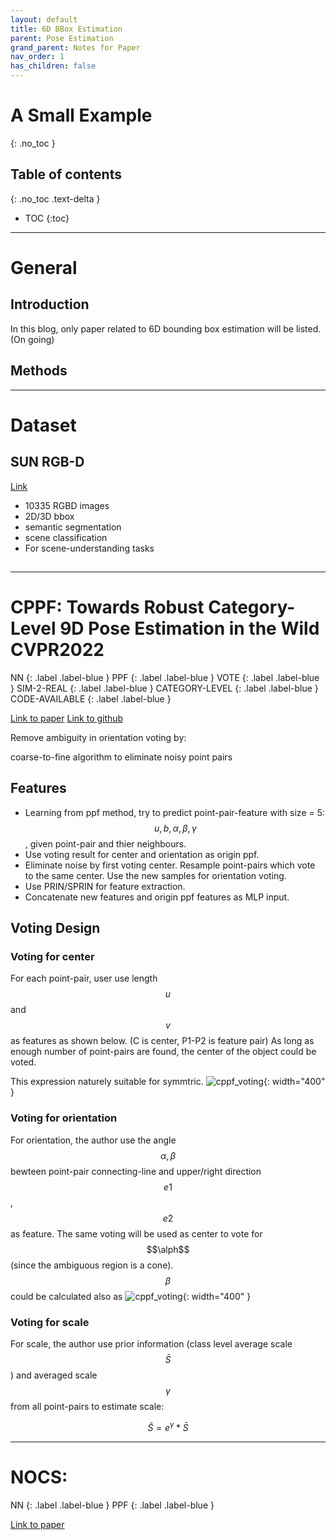 ```yaml
---
layout: default
title: 6D BBox Estimation
parent: Pose Estimation
grand_parent: Notes for Paper
nav_order: 1
has_children: false
---
```

<script
  src="https://cdn.mathjax.org/mathjax/latest/MathJax.js?config=TeX-AMS-MML_HTMLorMML"
  type="text/javascript">
</script>
# A Small Example
{: .no_toc }

## Table of contents
{: .no_toc .text-delta }

- TOC
{:toc}

---

# General
## Introduction
In this blog, only paper related to 6D bounding box estimation will be listed. (On going)


## Methods


---
# Dataset

## SUN RGB-D
[Link](https://rgbd.cs.princeton.edu/)
* 10335 RGBD images
* 2D/3D bbox
* semantic segmentation
* scene classification
* For scene-understanding tasks

## 

---
# CPPF: Towards Robust Category-Level 9D Pose Estimation in the Wild **CVPR2022**
<div markdown="1">
NN
{: .label .label-blue }  
PPF
{: .label .label-blue }
VOTE
{: .label .label-blue }
SIM-2-REAL
{: .label .label-blue }
CATEGORY-LEVEL
{: .label .label-blue }
CODE-AVAILABLE
{: .label .label-blue }
</div>

[Link to paper](https://openaccess.thecvf.com/content/CVPR2022/papers/You_CPPF_Towards_Robust_Category-Level_9D_Pose_Estimation_in_the_Wild_CVPR_2022_paper.pdf)
[Link to github](https://github.com/qq456cvb/CPPF)


Remove ambiguity in orientation voting by: 

coarse-to-fine algorithm to eliminate noisy point pairs
## Features
* Learning from ppf method, try to predict point-pair-feature with size = 5: $${u, b,\alpha, \beta, \gamma}$$, given point-pair and thier neighbours.
* Use voting result for center and orientation as origin ppf. 
* Eliminate noise by first voting center. Resample point-pairs which vote to the same center. Use the new samples for orientation voting.
* Use PRIN/SPRIN for feature extraction.
* Concatenate new features and origin ppf features as MLP input.


## Voting Design
### Voting for center
For each point-pair, user use length $$u$$ and $$v$$ as features as shown below. (C is center, P1-P2 is feature pair) As long as enough number of point-pairs are found, the center of the object could be voted.

This expression naturely suitable for symmtric. 
![cppf_voting](/blog/assets/cppf_voting.png){: width="400" }

### Voting for orientation
For orientation, the author use the angle $${\alpha, \beta}$$ bewteen point-pair connecting-line and upper/right direction $$e1$$,$$e2$$ as feature. The same voting will be used as center to vote for $$\alph$$ (since the ambiguous region is a cone). $$\beta$$ could be calculated also as 
![cppf_voting](/blog/assets/cppf_orientation_voting.png){: width="400" }

### Voting for scale
For scale, the author use prior information (class level average scale $$\bar{S}$$) and averaged scale $$\gamma$$ from all point-pairs to estimate scale:

$$\hat{S}=e^{\gamma}*\bar{S}$$

---
# NOCS: 
<div markdown="1">
NN
{: .label .label-blue }  
PPF
{: .label .label-blue }
</div>

[Link to paper](https://openaccess.thecvf.com/content/CVPR2022/papers/You_CPPF_Towards_Robust_Category-Level_9D_Pose_Estimation_in_the_Wild_CVPR_2022_paper.pdf)

